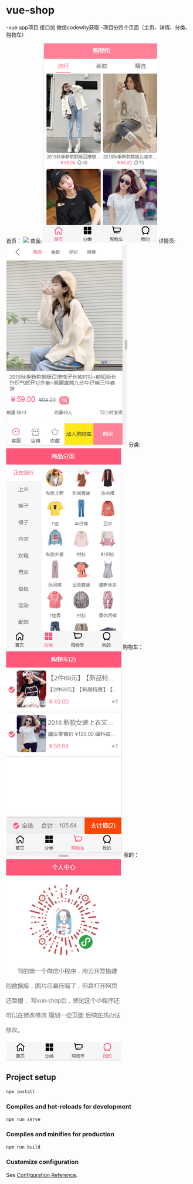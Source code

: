 # vue-shop


-vue app项目 接口加 微信codewhy获取
-项目分四个页面（主页、详情、分类、购物车）

首页：
![](https://github.com/PirateHouse/vue-shop/src/assets/img/vueImage/home.png)
商品:
![](src/assets/img/vueImage/goodsImage.png)
详情页:
![](src/assets/img/vueImage/detail.png)
分类:
![](src/assets/img/vueImage/category.png)
购物车：
![](src/assets/img/vueImage/cart.png)
我的：
![](src/assets/img/vueImage/profile.png)

## Project setup
```
npm install
```

### Compiles and hot-reloads for development
```
npm run serve
```

### Compiles and minifies for production
```
npm run build
```

### Customize configuration
See [Configuration Reference](https://cli.vuejs.org/config/).
